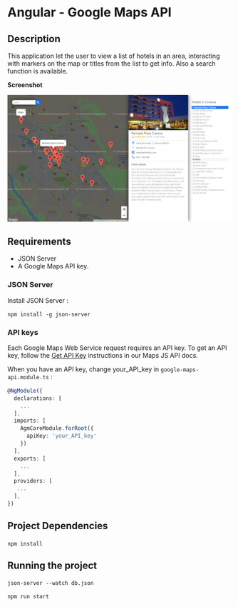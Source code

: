 # Angular - Google Maps API

## Description

This application let the user to view a list of hotels in an area, interacting with markers on the map or titles from the list to get info. Also a search function is available.

__Screenshot__

![alt text](https://raw.githubusercontent.com/AndreiGolopenta/Angular-Google-Maps-API/master/src/assets/image1.png)

## Requirements

* JSON Server
* A Google Maps API key.

### JSON Server

Install JSON Server : 
```cli
npm install -g json-server
```

### API keys

Each Google Maps Web Service request requires an API key. To get an API key, follow the [Get API Key](https://developers.google.com/maps/documentation/javascript/get-api-key) instructions in our Maps JS API docs.

When you have an API key, change your_API_key in `google-maps-api.module.ts` :

```typescript
@NgModule({
  declarations: [
    ...
  ],
  imports: [ 
    AgmCoreModule.forRoot({
      apiKey: 'your_API_key'
    })
  ],
  exports: [
    ...
  ],
  providers: [
   ...
  ],
})
```

## Project Dependencies

`npm install`

## Running the project

```cli
json-server --watch db.json
```
```cli
npm run start
```

